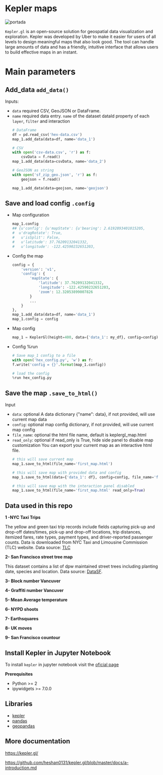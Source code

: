 # Kepler maps

![portada](https://miro.medium.com/max/1440/1*bB0OTIKP51yoKgKG6Bd9zg.gif)

`Kepler.gl` is an open-source solution for geospatial data visualization and exploration. Kepler was developed by Uber to make it easier for users of all levels to design meaningful maps that also look good. The tool can handle large amounts of data and has a friendly, intuitive interface that allows users to build effective maps in an instant.

# Main parameters
## Add_data `add_data()`
Inputs: 

- `data` required CSV, GeoJSON or DataFrame. 
- `name` required data entry.
`name` of the dataset dataId property of each `layer`, `filter` and interaction
    ```python
    # DataFrame
    df = pd.read_csv('hex-data.csv')
    map_1.add_data(data=df, name='data_1')

    # CSV
    with open('csv-data.csv', 'r') as f:
        csvData = f.read()
    map_1.add_data(data=csvData, name='data_2')

    # GeoJSON as string
    with open('sf_zip_geo.json', 'r') as f:
        geojson = f.read()

    map_1.add_data(data=geojson, name='geojson')
    ```

## Save and load config `.config`

- Map configuration
    ```python
    map_1.config
    ## {u'config': {u'mapState': {u'bearing': 2.6192893401015205,
    #  u'dragRotate': True,
    #   u'isSplit': False,
    #   u'latitude': 37.76209132041332,
    #   u'longitude': -122.42590232651203,
    ```

- Config the map
    ```python
    config = {
        'version': 'v1',
        'config': {
            'mapState': {
                'latitude': 37.76209132041332,
                'longitude': -122.42590232651203,
                'zoom': 12.32053899007826
            }
            ...
        }
    },
    map_1.add_data(data=df, name='data_1')
    map_1.config = config
    ```
- Map config
    ```python
    map_1 = KeplerGl(height=400, data={'data_1': my_df}, config=config)
    ```
- Config %run
    ```python
    # Save map_1 config to a file
    with open('hex_config.py', 'w') as f:
    f.write('config = {}'.format(map_1.config))

    # load the config
    %run hex_config.py
    ```


## Save the map `.save_to_html()`

Input
- `data`: optional A data dictionary {"name": data}, if not provided, will use current map data
- `config`: optional map config dictionary, if not provided, will use current map config
- `file_name`: optional the html file name, default is keplergl_map.html
- `read_only`: optional if read_only is True, hide side panel to disable map customization
You can export your current map as an interactive html file.
    ```python
    # this will save current map
    map_1.save_to_html(file_name='first_map.html')

    # this will save map with provided data and config
    map_1.save_to_html(data={'data_1': df}, config=config, file_name='first_map.html')

    # this will save map with the interaction panel disabled
    map_1.save_to_html(file_name='first_map.html' read_only=True)
    ```

## Data used in this repo

**1 -NYC Taxi Trips**

The yellow and green taxi trip records include fields capturing pick-up and drop-off dates/times, pick-up and drop-off locations, trip distances, itemized fares, rate types, payment types, and driver-reported passenger counts. Data is downloaded from NYC Taxi and Limousine Commission (TLC) website. Data source: [TLC](https://www1.nyc.gov/site/tlc/about/tlc-trip-record-data.page)

**2- San Francisco street tree map**

This dataset contains a list of dpw maintained street trees including planting date, species and location. Data source: [DataSF](https://data.sfgov.org/City-Infrastructure/Street-Tree-List/tkzw-k3nq/data).

**3- Block number Vancuver**

**4- Graffiti number Vancuver**

**5- Mean Average temperature**

**6- NYPD shoots**

**7- Earthsquares** 

**8- UK moves**

**9- San Francisco countour**


## Install Kepler in Jupyter Notebook

To install `kepler` in jupyter notebook visit the [oficial page](https://docs.kepler.gl/docs/keplergl-jupyter)

**Prerequisites**  
- Python >= 2  
- ipywidgets >= 7.0.0

## Libraries

- [kepler](https://kepler.gl/)  
- [pandas](https://pandas.pydata.org/docs/)
- [geopandas](https://geopandas.org/)

## More documentation

https://kepler.gl/

https://github.com/heshan0131/kepler.gl/blob/master/docs/a-introduction.md